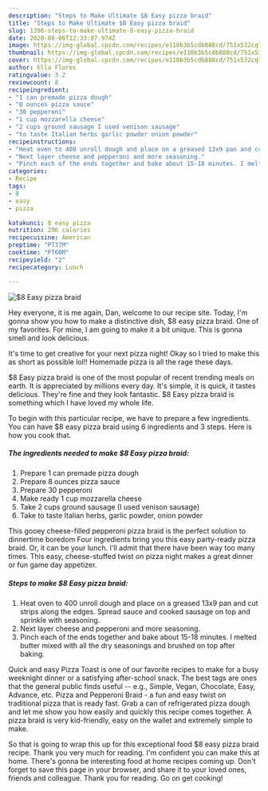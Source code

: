 ```yaml
---
description: "Steps to Make Ultimate $8 Easy pizza braid"
title: "Steps to Make Ultimate $8 Easy pizza braid"
slug: 1396-steps-to-make-ultimate-8-easy-pizza-braid
date: 2020-08-06T12:33:07.974Z
image: https://img-global.cpcdn.com/recipes/e110b3b5cdb888cd/751x532cq70/8-easy-pizza-braid-recipe-main-photo.jpg
thumbnail: https://img-global.cpcdn.com/recipes/e110b3b5cdb888cd/751x532cq70/8-easy-pizza-braid-recipe-main-photo.jpg
cover: https://img-global.cpcdn.com/recipes/e110b3b5cdb888cd/751x532cq70/8-easy-pizza-braid-recipe-main-photo.jpg
author: Ella Flores
ratingvalue: 3.2
reviewcount: 8
recipeingredient:
- "1 can premade pizza dough"
- "8 ounces pizza sauce"
- "30 pepperoni"
- "1 cup mozzarella cheese"
- "2 cups ground sausage I used venison sausage"
- "to taste Italian herbs garlic powder onion powder"
recipeinstructions:
- "Heat oven to 400 unroll dough and place on a greased 13x9 pan and cut strips along the edges. Spread sauce and cooked sausage on top and sprinkle with seasoning."
- "Next layer cheese and pepperoni and more seasoning."
- "Pinch each of the ends together and bake about 15-18 minutes. I melted butter mixed with all the dry seasonings and brushed on top after baking."
categories:
- Recipe
tags:
- 8
- easy
- pizza

katakunci: 8 easy pizza 
nutrition: 296 calories
recipecuisine: American
preptime: "PT37M"
cooktime: "PT60M"
recipeyield: "2"
recipecategory: Lunch

---
```



![$8 Easy pizza braid](https://img-global.cpcdn.com/recipes/e110b3b5cdb888cd/751x532cq70/8-easy-pizza-braid-recipe-main-photo.jpg)

Hey everyone, it is me again, Dan, welcome to our recipe site. Today, I'm gonna show you how to make a distinctive dish, $8 easy pizza braid. One of my favorites. For mine, I am going to make it a bit unique. This is gonna smell and look delicious.

It&#39;s time to get creative for your next pizza night! Okay so I tried to make this as short as possible lol!! Homemade pizza is all the rage these days.

$8 Easy pizza braid is one of the most popular of recent trending meals on earth. It is appreciated by millions every day. It's simple, it is quick, it tastes delicious. They're fine and they look fantastic. $8 Easy pizza braid is something which I have loved my whole life.


To begin with this particular recipe, we have to prepare a few ingredients. You can have $8 easy pizza braid using 6 ingredients and 3 steps. Here is how you cook that.

<!--inarticleads1-->

##### The ingredients needed to make $8 Easy pizza braid:

1. Prepare 1 can premade pizza dough
1. Prepare 8 ounces pizza sauce
1. Prepare 30 pepperoni
1. Make ready 1 cup mozzarella cheese
1. Take 2 cups ground sausage (I used venison sausage)
1. Take to taste Italian herbs, garlic powder, onion powder


This gooey cheese-filled pepperoni pizza braid is the perfect solution to dinnertime boredom Four ingredients bring you this easy party-ready pizza braid. Or, it can be your lunch. I&#39;ll admit that there have been way too many times. This easy, cheese-stuffed twist on pizza night makes a great dinner or fun game day appetizer. 

<!--inarticleads2-->

##### Steps to make $8 Easy pizza braid:

1. Heat oven to 400 unroll dough and place on a greased 13x9 pan and cut strips along the edges. Spread sauce and cooked sausage on top and sprinkle with seasoning.
1. Next layer cheese and pepperoni and more seasoning.
1. Pinch each of the ends together and bake about 15-18 minutes. I melted butter mixed with all the dry seasonings and brushed on top after baking.


Quick and easy Pizza Toast is one of our favorite recipes to make for a busy weeknight dinner or a satisfying after-school snack. The best tags are ones that the general public finds useful -- e.g., Simple, Vegan, Chocolate, Easy, Advance, etc. Pizza and Pepperoni Braid - a fun and easy twist on traditional pizza that is ready fast. Grab a can of refrigerated pizza dough and let me show you how easily and quickly this recipe comes together. A pizza braid is very kid-friendly, easy on the wallet and extremely simple to make. 

So that is going to wrap this up for this exceptional food $8 easy pizza braid recipe. Thank you very much for reading. I'm confident you can make this at home. There's gonna be interesting food at home recipes coming up. Don't forget to save this page in your browser, and share it to your loved ones, friends and colleague. Thank you for reading. Go on get cooking!
